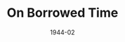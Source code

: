 ---
title: On Borrowed Time
month: 2
date: 1944-02
closing_date:
layout: productions
playbill:
Theatre: Theatre Jacksonville
Venue: Little Theatre
cast:
- Betty: Kilderry Blue Peat Smoke
- Demetria Riffle: Anne Eddy Smith
- Dr. Evans: Victor A. Norman
- Julian Northrup: John J. Maher
- Judge Martin's Boy: Bill Ives
- Marcia Giles: Marcia MacKintosh
- Mr. Brink: Roy Hudson
- Mr. Grimes: Harold Koller
- Mr. Pilbeam: William Pearce
- Nellie: Elsie Behner
- Pud: Danny Hackel Rosenberg
- Sheriff: Emil Hanna
crew:
- Director: Marcella Cisney
- Stage Manager: Velma Henning
- Lighting: Arlene Beach
- Make-up: Irma Stockwell
- Wardrobe: Mrs. T.H. Tennant
- Electrical Work: George Henning
- Properties: Elsie Behner
- Crew:
  - Alvin Register
  - Audrey Jordan
  - Bobbie Horne
  - C. Fred Irish
  - Irma Jean Manning
  - Irma Stockwell
  - Laurence Johnson
  - Lois Davidson
  - Louise Tennant
  - Margaret Irish
  - Mary Dee Larter
  - Mary Garcia
  - Naudain Ives
  - Robert Saunders
  - Rose Marie Schosser
  - Shirley Davidson
  - William Schosser
- Workman: Alvin Register, Jr.
orchestra:
---